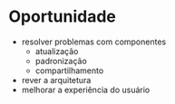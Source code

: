 # Oportunidade
- resolver problemas com componentes
  - atualização
  - padronização
  - compartilhamento
- rever a arquitetura
- melhorar a experiência do usuário
